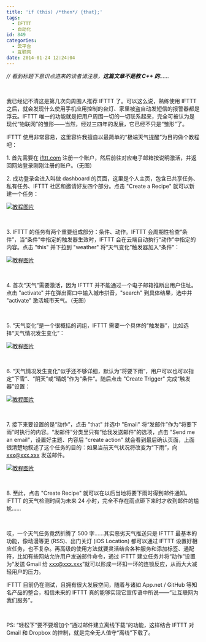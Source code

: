 ```yaml
---
title: 'if (this) /*then*/ {that};'
tags:
  - IFTTT
  - 自动化
id: 849
categories:
  - 云平台
  - 互联网
date: 2014-01-24 12:24:04
---
```


_// 看到标题下意识点进来的读者请注意，**这篇文章不是教 C++ 的**……_

&nbsp;

我已经记不清这是第几次向周围人推荐 IFTTT 了。可以这么说，熟练使用 IFTTT 之后，就会发现什么使用手机应用控制的台灯、家里被盗自动发短信的报警器都是浮云。IFTTT 唯一的功能就是把用户周围一切的一切联系起来，完全可被认为是现代“物联网”的雏形——当然，经过三四年的发展，它已经不只是“雏形”了。

IFTTT 使用非常容易，这里容许我擅自以最简单的“极端天气提醒”为目的做个教程吧：

1\. 首先需要在 [ifttt.com](https://ifttt.com/) 注册一个账户，然后前往对应电子邮箱按说明激活，并返回网站登录刚刚注册的账户。（无图）

2\. 成功登录会进入叫做 dashboard 的页面，这里是个人主页，包含已共享任务、私有任务、IFTTT 社区和邀请好友四个部分。点击 "Create a Recipe" 就可以新建一个任务：

[![教程图片](/uploads/2014/01/IFTTT-create.jpg)](/uploads/2014/01/IFTTT-create.jpg)

&nbsp;

3\. IFTTT 的任务有两个重要组成部分：条件、动作。IFTTT 会周期性检查“条件”，当“条件”中指定的触发器生效时，IFTTT 会在云端自动执行“动作”中指定的内容。点击 "this" 并下拉到 "weather" 将“天气变化”触发器加入“条件”：

[![教程图片](/uploads/2014/01/IFTTT-weather.jpg)](/uploads/2014/01/IFTTT-weather.jpg)

&nbsp;

4\. 首次“天气”需要激活，因为 IFTTT 并不能通过一个电子邮箱推断出用户住址。点击 "activate" 并在弹出窗口中输入城市拼音，"search" 到具体结果，选中并 "activate" 激活城市天气。（无图）

&nbsp;

5\. “天气变化”是一个很概括的词组，IFTTT 需要一个具体的“触发器”，比如选择“天气情况发生变化”：

[![教程图片](/uploads/2014/01/IFTTT-trigger.jpg)](/uploads/2014/01/IFTTT-trigger.jpg)

&nbsp;

6\. “天气情况发生变化”似乎还不够详细，默认为“将要下雨”，用户可以也可以指定“下雪”、“阴天”或“晴朗”作为“条件”。随后点击 "Create Trigger" 完成“触发器”设置：

[![教程图片](/uploads/2014/01/IFTTT-rain.jpg)](/uploads/2014/01/IFTTT-rain.jpg)

&nbsp;

7\. 接下来要设置的是“动作”，点击 "that" 并选中 "Email" 将“发邮件”作为“将要下雨”时执行的内容。“发邮件”分类里只有“给我发送邮件”的选项，点击 "Send me an email"，设置好主题、内容后 "create action" 就会看到最后确认页面，上面很清楚地叙述了这个任务的目的：如果当前天气状况将改变为“下雨”，向 xxx@xxx.xxx 发送邮件。

[![教程图片](/uploads/2014/01/IFTTT-finish.jpg)](/uploads/2014/01/IFTTT-finish.jpg)

&nbsp;

8\. 至此，点击 "Create Recipe" 就可以在以后当地将要下雨时得到邮件通知。IFTTT 的天气检测时间为未来 24 小时，完全不存在雨点砸下来时才收到邮件的尴尬……

&nbsp;

哎，一个天气任务竟然折腾了 500 字……其实恶劣天气推送只是 IFTTT 最基本的功能，像动漫等更 (RSS)、出门关灯 (iOS Location) 都可以通过 IFTTT 设置好相应任务，也不复杂。再高级的使用方法就要灵活结合各种服务和添加标签、通配符，比如有些网站允许用户发送邮件命令，通过 IFTTT 建立任务并将“动作”设置为“发送 Gmail 给 xxx@xxx.xxx”就可以形成一环扣一环的连锁反应，从而大大减轻用户的压力。

IFTTT 目前仍在测试，且拥有很大发展空间，随着与诸如 App.net / GitHub 等知名产品的整合，相信未来的 IFTTT 真的能够实现它宣传语中所说——“让互联网为我们服务”。

&nbsp;

PS: “轻松下”要不要增加个“通过邮件建立离线下载”的功能，这样结合 IFTTT 对 Gmail 和 Dropbox 的控制，就是完全无人值守“离线”下载了。